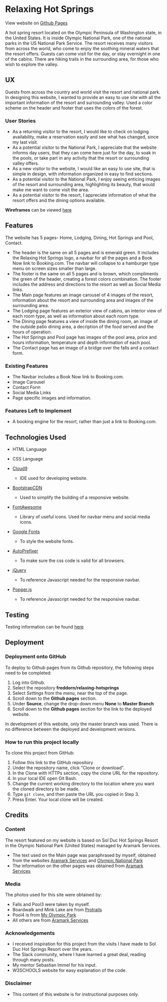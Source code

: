 # Relaxing Hot Springs

View website on [Github Pages](https://freddorn.github.io/relaxing-hotsprings/)

A hot spring resort located on the Olympic Peninsula of Washington state, in the United States. It is inside Olympic National Park,
one of the national parks in the US National Park Service. The resort receives many visitors from across the world, who come to enjoy
the soothing mineral waters that the resort offers. Guests can come visit for the day, or stay overnight in one of the cabins.
There are hiking trails in the surrounding area, for those who wish to explore the valley.

 
## UX
 
Guests from across the country and world visit the resort and national park. In designing this website, I wanted to provide an easy
to use site with all the important information of the resort and surrounding valley. Used a color scheme on the header and footer
that uses the colors of the forest.

### User Stories

* As a returning visitor to the resort, I would like to check on lodging availability, make a reservation easily and see what has changed, since my last visit.
* As a potential visitor to the National Park, I appreciate that the website informs day users, that they can come here just for the day, to soak in the pools, or take part in any activity that the resort or surrounding valley offers.
* As a new visitor to the website, I would like an easy to use site, that is simple in design, with information organized in easy to find sections.
* As a potential visitor to the National Park, I enjoy seeing enticing images of the resort and surrounding area, highlighting its beauty, that would make me want to come visit the area.
* As a potential visitor to the resort, I appreciate information of what the resort offers and the dining options available.


**Wireframes** can be viewed [here](https://github.com/freddorn/relaxing-hotsprings/tree/master/assets/mockups)


## Features

The website has 5 pages- Home, Lodging, Dining, Hot Springs and Pool, Contact.

* The header is the same on all 5 pages and is  emerald green. It includes the Relaxing Hot Springs logo, a navbar for all the pages and a Book Now link to Booking.com. The navbar will collapse to a hamburger type menu on screen sizes smaller than large.
* The footer is the same on all 5 pages and is brown, which compliments the green of the header, creating a forest colors combination. The footer includes the address and directions to the resort as well as Social Media links.
* The Main page features an image carousel of 4 images of the resort, information about the resort and surrounding area and images of the surrounding area.
* The Lodging page features an exterior view of cabins, an interior view of each room type, as well as information about each room type.
* The Dining page features a view of inside the dining room, an image of the outside patio dining area, a decription of the food served and the hours of operation.
* The Hot Springs and Pool page has images of the pool area, price and hours information, temperature and depth information of each pool.
* The Contact page has an image of a bridge over the falls and a contact form.
 
### Existing Features
* The Navbar includes a Book Now link to Booking.com.
* Image Carousel
* Contact Form
* Social Media Links
* Page specific images and information.

### Features Left to Implement
* A booking engine for the resort, rather than just a link to Booking.com.

## Technologies Used

* HTML Language
* CSS Language
* [Cloud9](https://c9.io) 
    - IDE used for developing website.
* [BootstrapCDN](https://www.bootstrapcdn.com/)
    - Used to simplify the building of a responsive website.
    
* [FontAwesome](https://fontawesome.com/)
    - Library of useful icons. Used for navbar menu and social media icons.

* [Google Fonts](https://fonts.google.com/)
    - To style the website fonts.

* [AutoPrefixer](https://autoprefixer.github.io/)
    - To make sure the css code is valid for all browsers.

* [jQuery](https://jquery.com/)
    - To reference Javascript needed for the responsive navbar.
    
* [Popper.js](https://popper.js.org/)
    - To reference Javascript needed for the responsive navbar.


## Testing

Testing information can be found [here](https://github.com/freddorn/relaxing-hotsprings/tree/master/TESTING.md/)


## Deployment

### Deployment onto GitHub

To deploy to Github pages from its Github repository, the following steps need to be completed:

1. Log into Github.
2. Select the repository **freddorn/relaxing-hotsprings**
3. Select *Settings* from the menu, near the top of the page.
4. Scroll down to the **Github pages** section.
5. Under **Source**, change the drop-down menu **None** to **Master Branch**
6. Scroll down to the **Github pages** section for the link to the deployed website.

In development of this website, only the master branch was used. There is no difference between the deployed and development versions.



### How to run this project locally

To clone this project from GitHub:

1. Follow this link to the GitHub repository
2. Under the repository name, click "Clone or download".
3. In the Clone with HTTPs section, copy the clone URL for the repository. 
4. In your local IDE open Git Bash.
5. Change the current working directory to the location where you want the cloned directory to be made.
6. Type ```git clone```, and then paste the URL you copied in Step 3.
7. Press Enter. Your local clone will be created.




## Credits

### Content

The resort featured on my website is based on Sol Duc Hot Springs Resort in the Olympic National Park (United States) managed by Aramark Services.

 - The text used on the Main page was paraphrased by myself, obtained from the websites [Aramark Services](https://www.olympicnationalparks.com) and [Olympic National Park](https://www.nps.gov/olym/index.htm)
 - The information on the other pages was obtained from [Aramark Services](https://www.olympicnationalparks.com)

### Media

The photos used for this site were obtained by:

- Falls and Pool3 were taken by myself.
- Boardwalk and Mink Lake are from [Protrails](https://www.protrails.com)
- Pool4 is from [My Olympic Park](https://www.myolympicpark.com)
- All others are from [Aramark Services](https://www.olympicnationalparks.com)


### Acknowledgements

- I received inspiration for this project from the visits I have made to Sol Duc Hot Springs Resort over the years.
- The Slack community, where I have learned a great deal, reading through many posts.
- My mentor Sebastian Immel for his input.
- W3SCHOOLS website for easy explanation of the code.

### Disclaimer

- This content of this website is for instructional purposes only.
